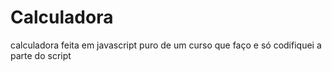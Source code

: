 # Calculadora
 calculadora feita em javascript puro de um curso que faço e só codifiquei a parte do script

